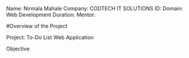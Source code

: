 Name: Nirmala Mahale
Company: CODTECH IT SOLUTIONS
ID:
Domain: Web Development
Duration:
Mentor:

#Overview of the Project

Project: To-Do List Web Application

Objective

